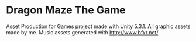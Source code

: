 # Dragon Maze The Game

Asset Production for Games project made with Unity 5.3.1.
All graphic assets made by me. Music assets generated with http://www.bfxr.net/.
